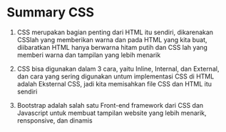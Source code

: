 # Summary CSS

1. CSS merupakan bagian penting dari HTML itu sendiri, dikarenakan CSSlah yang memberikan warna dan pada HTML yang kita buat, diibaratkan HTML hanya berwarna hitam putih dan CSS lah yang memberi warna dan tampilan yang lebih menarik

2. CSS bisa digunakan dalam 3 cara, yaitu Inline, Internal, dan External, dan cara yang sering digunakan untum implementasi CSS di HTML adalah Eksternal CSS, jadi kita memisahkan file CSS dan HTML itu sendiri

3. Bootstrap adalah salah satu Front-end framework dari CSS dan Javascript untuk membuat tampilan website yang lebih menarik, rensponsive, dan dinamis
